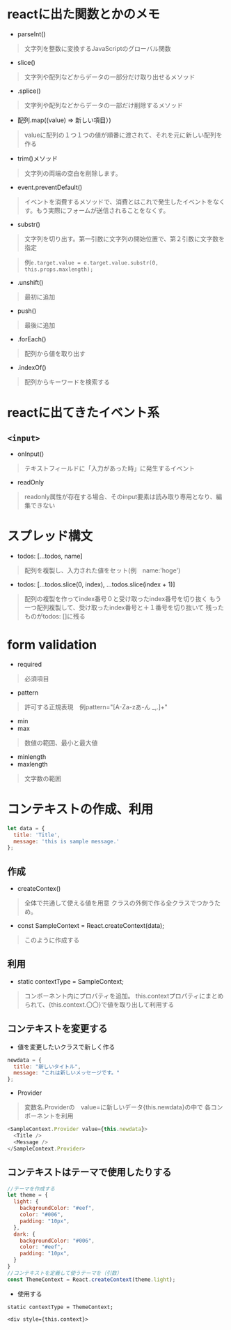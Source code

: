 # reactに出た関数とかのメモ
- parseInt()
>文字列を整数に変換するJavaScriptのグローバル関数
- slice()
>文字列や配列などからデータの一部分だけ取り出せるメソッド
- .splice()
>文字列や配列などからデータの一部だけ削除するメソッド
- 配列.map((value) => 新しい項目）)
>valueに配列の１つ１つの値が順番に渡されて、それを元に新しい配列を作る
- trim()メソッド
>文字列の両端の空白を削除します。
- event.preventDefault()
>イベントを消費するメソッドで、消費とはこれで発生したイベントをなくす。もう実際にフォームが送信されることをなくす。
- substr()
>文字列を切り出す。第一引数に文字列の開始位置で、第２引数に文字数を指定

>例`e.target.value = e.target.value.substr(0, this.props.maxlength);`
- .unshift()
>最初に追加
- push()
>最後に追加
- .forEach()
>配列から値を取り出す
- .indexOf()
>配列からキーワードを検索する

# reactに出てきたイベント系
## `<input>`
- onInput()
>テキストフィールドに「入力があった時」に発生するイベント
- readOnly
>readonly属性が存在する場合、そのinput要素は読み取り専用となり、編集できない



# スプレッド構文
- todos: [...todos, name]
>配列を複製し、入力された値をセット(例　name:'hoge')

- todos: [...todos.slice(0, index), ...todos.slice(index + 1)]
>配列の複製を作ってindex番号０と受け取ったindex番号を切り抜く
もう一つ配列複製して、受け取ったindex番号と＋１番号を切り抜いて
残ったものがtodos: []に残る

# form validation
- required
>必須項目
- pattern
>許可する正規表現　例pattern="[A-Za-zあ-ん _,.]+"
- min
- max
>数値の範囲、最小と最大値
- minlength
- maxlength
>文字数の範囲

# コンテキストの作成、利用
```js
let data = {
  title: 'Title',
  message: 'this is sample message.'
};
```
## 作成
- createContex()
>全体で共通して使える値を用意
>クラスの外側で作る全クラスでつかうため。
- const SampleContext = React.createContext(data);
>このように作成する
## 利用
- static contextType = SampleContext;
>コンポーネント内にプロパティを追加。
>this.contextプロパティにまとめられて、{this.context.〇〇}で値を取り出して利用する
## コンテキストを変更する
- 値を変更したいクラスで新しく作る
```js
newdata = {
  title: "新しいタイトル",
  message: "これは新しいメッセージです。"
};
```

- Provider
>変数名.Providerの　value=に新しいデータ{this.newdata}の中で
>各コンポーネントを利用
```js
<SampleContext.Provider value={this.newdata}>
  <Title />
  <Message />
</SampleContext.Provider>
```
## コンテキストはテーマで使用したりする
```js
//テーマを作成する
let theme = {
  light: {
    backgroundColor: "#eef",
    color: "#006",
    padding: "10px",
  },
  dark: {
    backgroundColor: "#006",
    color: "#eef",
    padding: "10px",
  }
}
//コンテキストを定義して使うテーマを（引数）
const ThemeContext = React.createContext(theme.light);
```
- 使用する
```
static contextType = ThemeContext;
```
```
<div style={this.context}>
```

